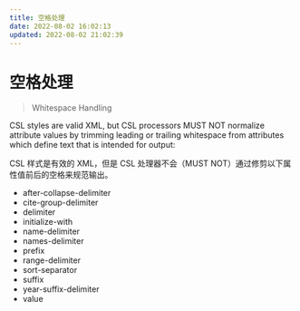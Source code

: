 ```yaml
---
title: 空格处理
date: 2022-08-02 16:02:13
updated: 2022-08-02 21:02:39
---
```


# 空格处理

> Whitespace Handling

CSL styles are valid XML, but CSL processors MUST NOT normalize attribute values by trimming leading or trailing whitespace from attributes which define text that is intended for output:

CSL 样式是有效的 XML，但是 CSL 处理器不会（MUST NOT）通过修剪以下属性值前后的空格来规范输出。

- after-collapse-delimiter
- cite-group-delimiter
- delimiter
- initialize-with
- name-delimiter
- names-delimiter
- prefix
- range-delimiter
- sort-separator
- suffix
- year-suffix-delimiter
- value
